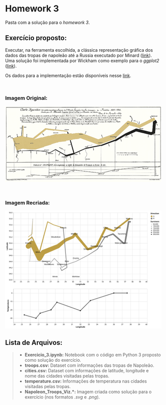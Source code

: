 # Homework 3

Pasta com a solução para o *homework 3*.

## Exercício proposto:

 Executar, na ferramenta escolhida, a clássica representação gráfica dos dados das tropas de napoleão até a Russia executado por Minard ([link](https://thoughtbot.com/blog/analyzing-minards-visualization-of-napoleons-1812-march)). Uma solução foi implementada por Wickham como exemplo para o *ggplot2* ([link](https://www.cs.uic.edu/~wilkinson/TheGrammarOfGraphics/minard.txt)). 

 Os dados para a implementação estão disponíveis nesse [link](https://www.cs.uic.edu/~wilkinson/TheGrammarOfGraphics/minard.txt).

<br>

### Imagem Original:
![](./original.gif)

<br>

### Imagem Recriada:
![](./Napoleon_Troops_Viz.svg)


## Lista de Arquivos:

> - **Exercicio_3.ipynb:** Notebook com o código em Python 3 proposto como solução do exercício.
> - **troops.csv:** Dataset com informações das tropas de Napoleão.
> - **cities.csv:** Dataset com informações de latitude, longitude e nome das cidades visitadas pelas tropas.
> - **temperature.csv:** Informações de temperatura nas cidades visitadas pelas tropas.
> - __Napoleon_Troops_Viz.*:__ Imagem criada como solução para o exercício (nos formatos *.svg* e *.png*). 

